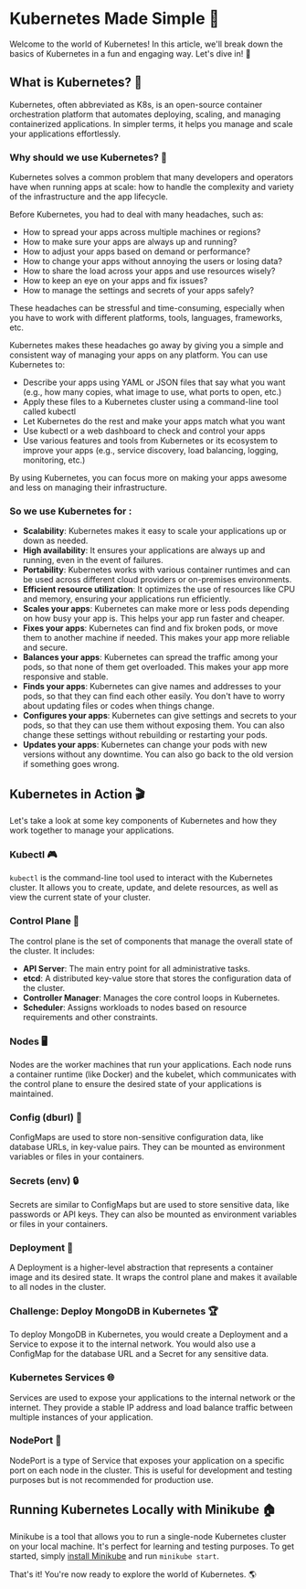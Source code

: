 # Kubernetes Made Simple 🙌

Welcome to the world of Kubernetes! In this article, we'll break down the basics of Kubernetes in a fun and engaging way. Let's dive in! 🚀

## What is Kubernetes? 🤔

Kubernetes, often abbreviated as K8s, is an open-source container orchestration platform that automates deploying, scaling, and managing containerized applications. In simpler terms, it helps you manage and scale your applications effortlessly.

### Why should we use Kubernetes? 🌟

Kubernetes solves a common problem that many developers and operators have when running apps at scale: how to handle the complexity and variety of the infrastructure and the app lifecycle.

Before Kubernetes, you had to deal with many headaches, such as:

- How to spread your apps across multiple machines or regions?
- How to make sure your apps are always up and running?
- How to adjust your apps based on demand or performance?
- How to change your apps without annoying the users or losing data?
- How to share the load across your apps and use resources wisely?
- How to keep an eye on your apps and fix issues?
- How to manage the settings and secrets of your apps safely?

These headaches can be stressful and time-consuming, especially when you have to work with different platforms, tools, languages, frameworks, etc.

Kubernetes makes these headaches go away by giving you a simple and consistent way of managing your apps on any platform. You can use Kubernetes to:

- Describe your apps using YAML or JSON files that say what you want (e.g., how many copies, what image to use, what ports to open, etc.)
- Apply these files to a Kubernetes cluster using a command-line tool called kubectl
- Let Kubernetes do the rest and make your apps match what you want
- Use kubectl or a web dashboard to check and control your apps
- Use various features and tools from Kubernetes or its ecosystem to improve your apps (e.g., service discovery, load balancing, logging, monitoring, etc.)

By using Kubernetes, you can focus more on making your apps awesome and less on managing their infrastructure.

### So we use Kubernetes for :
- **Scalability**: Kubernetes makes it easy to scale your applications up or down as needed.
- **High availability**: It ensures your applications are always up and running, even in the event of failures.
- **Portability**: Kubernetes works with various container runtimes and can be used across different cloud providers or on-premises environments.
- **Efficient resource utilization**: It optimizes the use of resources like CPU and memory, ensuring your applications run efficiently.
- **Scales your apps**: Kubernetes can make more or less pods depending on how busy your app is. This helps your app run faster and cheaper.
- **Fixes your apps**: Kubernetes can find and fix broken pods, or move them to another machine if needed. This makes your app more reliable and secure.
- **Balances your apps**: Kubernetes can spread the traffic among your pods, so that none of them get overloaded. This makes your app more responsive and stable.
- **Finds your apps**: Kubernetes can give names and addresses to your pods, so that they can find each other easily. You don't have to worry about updating files or codes when things change.
- **Configures your apps**: Kubernetes can give settings and secrets to your pods, so that they can use them without exposing them. You can also change these settings without rebuilding or restarting your pods.
- **Updates your apps**: Kubernetes can change your pods with new versions without any downtime. You can also go back to the old version if something goes wrong.

## Kubernetes in Action 🎬

Let's take a look at some key components of Kubernetes and how they work together to manage your applications.

### Kubectl 🎮

`kubectl` is the command-line tool used to interact with the Kubernetes cluster. It allows you to create, update, and delete resources, as well as view the current state of your cluster.

### Control Plane 🧠

The control plane is the set of components that manage the overall state of the cluster. It includes:

- **API Server**: The main entry point for all administrative tasks.
- **etcd**: A distributed key-value store that stores the configuration data of the cluster.
- **Controller Manager**: Manages the core control loops in Kubernetes.
- **Scheduler**: Assigns workloads to nodes based on resource requirements and other constraints.

### Nodes 🖥️

Nodes are the worker machines that run your applications. Each node runs a container runtime (like Docker) and the kubelet, which communicates with the control plane to ensure the desired state of your applications is maintained.

### Config (dburl) 📁

ConfigMaps are used to store non-sensitive configuration data, like database URLs, in key-value pairs. They can be mounted as environment variables or files in your containers.

### Secrets (env) 🔒

Secrets are similar to ConfigMaps but are used to store sensitive data, like passwords or API keys. They can also be mounted as environment variables or files in your containers.

### Deployment 🚀

A Deployment is a higher-level abstraction that represents a container image and its desired state. It wraps the control plane and makes it available to all nodes in the cluster.

### Challenge: Deploy MongoDB in Kubernetes 🏆

To deploy MongoDB in Kubernetes, you would create a Deployment and a Service to expose it to the internal network. You would also use a ConfigMap for the database URL and a Secret for any sensitive data.

### Kubernetes Services 🌐

Services are used to expose your applications to the internal network or the internet. They provide a stable IP address and load balance traffic between multiple instances of your application.

### NodePort 🚪

NodePort is a type of Service that exposes your application on a specific port on each node in the cluster. This is useful for development and testing purposes but is not recommended for production use.

## Running Kubernetes Locally with Minikube 🏠

Minikube is a tool that allows you to run a single-node Kubernetes cluster on your local machine. It's perfect for learning and testing purposes. To get started, simply [install Minikube](https://minikube.sigs.k8s.io/docs/start/) and run `minikube start`.

That's it! You're now ready to explore the world of Kubernetes. 🌎
